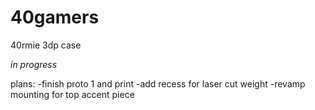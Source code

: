 # 40gamers
40rmie 3dp case 

*in progress*

plans:
-finish proto 1 and print
-add recess for laser cut weight
-revamp mounting for top accent piece
